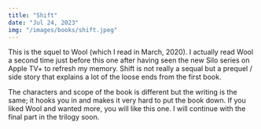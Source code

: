```yaml
---
title: "Shift"
date: "Jul 24, 2023"
img: "/images/books/shift.jpeg"
---
```


This is the squel to Wool (which I read in March, 2020). I actually read Wool a second time just before this one after having seen the new Silo series on Apple TV+ to refresh my memory.
Shift is not really a sequal but a prequel / side story that explains a lot of the loose ends from the first book.

The characters and scope of the book is different but the writing is the same; it hooks you in and makes it very hard to put the book down.
If you liked Wool and wanted more, you will like this one. I will continue with the final part in the trilogy soon.